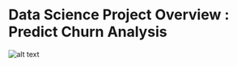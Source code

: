 # Data Science Project Overview : Predict Churn Analysis

![alt text](https://github.com/desynoerhayati/ds_predict_churn/Churn_Client.PNG "Churn Client")
